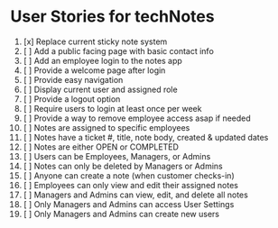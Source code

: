# User Stories for techNotes

1. [x] Replace current sticky note system
2. [ ] Add a public facing page with basic contact info 
3. [ ] Add an employee login to the notes app 
4. [ ] Provide a welcome page after login 
5. [ ] Provide easy navigation
6. [ ] Display current user and assigned role 
7. [ ] Provide a logout option 
8. [ ] Require users to login at least once per week
9. [ ] Provide a way to remove employee access asap if needed 
10. [ ] Notes are assigned to specific employees 
11. [ ] Notes have a ticket #, title, note body, created & updated dates
12. [ ] Notes are either OPEN or COMPLETED 
13. [ ] Users can be Employees, Managers, or Admins 
14. [ ] Notes can only be deleted by Managers or Admins 
15. [ ] Anyone can create a note (when customer checks-in)
16. [ ] Employees can only view and edit their assigned notes  
17. [ ] Managers and Admins can view, edit, and delete all notes 
18. [ ] Only Managers and Admins can access User Settings 
19. [ ] Only Managers and Admins can create new users 